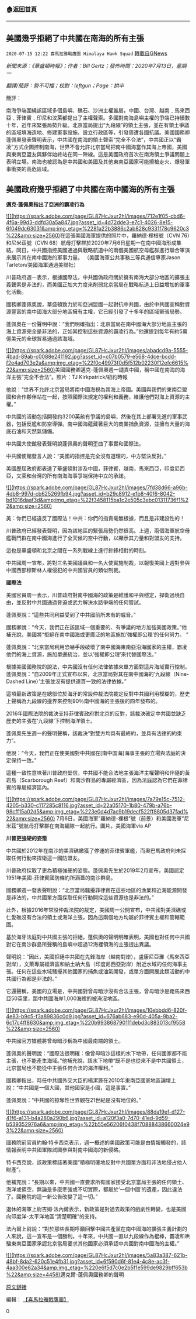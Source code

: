 ###  [:house:返回首頁](https://github.com/ourhimalayas/txt)
---

## 美國幾乎拒絕了中共國在南海的所有主張
`2020-07-15 12:22 喜馬拉雅戰鷹團 Himalaya Hawk Squad` [轉載自GNews](https://gnews.org/zh-hant/266003/)

*新聞來源：《華盛頓時報》；作者：Bill Gertz；發佈時間：2020年7月13日，星期一*

*翻譯/簡評：勢不可擋；校對：leftgun；Page：拱卒*

簡評：

南海爭端圍繞該區域多個島嶼、礁石、沙洲主權誰屬，中國、台灣、越南﹑馬來西亞﹑菲律賓﹑印尼和汶萊都提出了主權聲索。多國對南海島嶼主權的爭端已持續數十年，近年來緊張局勢升級。北京當局提出“九段線”的領土主張，並在有領土爭議的區域填海造地、修建軍事設施、設立行政區等，引發周遭各國抗議。美國國務卿蓬佩奧發表聲明表示，中共國在南海的領土聲索“完全不合法”，中共國正以“霸凌”方式企圖控制南海，世界不會允許北京當局把南中國海當作其海上帝國，美國與東南亞盟友與夥伴始終站在同一陣線。這是美國政府首次在南海領土爭議問題上表明立場。南海也被認為是中共國和美國及其他東南亞國家可能擦槍走火、爆發軍事衝突的高危區域。

##  **美國政府幾乎拒絕了中共國在南中國海的所有主張** 

**邁克·蓬佩奧指出了亞洲的霸凌行為**

[!\[\](https://spark.adobe.com/page/GL87HcJxur2hI/images/712e1f05-cbd6-4f6a-99d3-ddfd30a5a847.jpg?asset_id=4d72dde3-e7c1-4026-8e15-6f049dc63031&amp;img_etag=%2281a22b3886c2ab828c9331f78c9620c3%22&amp;size=2560)](https://spark.adobe.com/page/GL87HcJxur2hI/images/712e1f05-cbd6-4f6a-99d3-ddfd30a5a847.jpg?asset_id=4d72dde3-e7c1-4026-8e15-6f049dc63031&amp;img_etag=%2281a22b3886c2ab828c9331f78c9620c3%22&amp;size=1024)在這張美國海軍提供的照片中，羅納德·裡根號（CVN 76）和尼米茲號（CVN 68）航母打擊群於2020年7月6日星期一在南中國海形成集結。同日，中共國指控美國通過與戰略航道中的兩個美國航空母艦群進行聯合軍演來展示其在南中國海的軍事力量。 （美國海軍公共事務三等兵通信專家Jason Tarleton/美國海軍通過美聯社）

川普政府週一表示，根據國際法，中共國偽政府關於擁有南海大部分地區的擴張主義聲索是非法的，而美國正加大力度來削弱北京當局在戰略航道上日益增加的軍事化活動。

國務卿蓬佩奧說，華盛頓致力於和亞洲盟國一起對抗中共國，由於中共國宣稱對資源豐富的南中國海大部分地區擁有主權，它已經引發了十多年的區域緊張局勢。

蓬佩奧在一份聲明中說：“我們明確指出：北京當局在南中國海大部分地區主張的海上資源完全是非法的，正如其控制這些資源的霸凌行為。”他還提到每年有約5萬億美元的全球貿易通過該海域。

[!\[\](https://spark.adobe.com/page/GL87HcJxur2hI/images/abadcd9a-5555-4bad-89ab-c0088e241192.jpg?asset_id=c07b0579-e568-4dce-bcdd-f2e4ad703e2a&amp;img_etag=%22f0c49973f0d5f512b02230f12efc6615%22&amp;size=2560)](https://spark.adobe.com/page/GL87HcJxur2hI/images/abadcd9a-5555-4bad-89ab-c0088e241192.jpg?asset_id=c07b0579-e568-4dce-bcdd-f2e4ad703e2a&amp;img_etag=%22f0c49973f0d5f512b02230f12efc6615%22&amp;size=1024)美國國務卿邁克-蓬佩奧週一譴責中國，稱中國在南海的海洋主張”完全不合法”。照片：TJ Kirkpatrick/紐約時報

他說：“世界不允許北京當局將南中國海視為其海上帝國。美國與我們的東南亞盟國和合作夥伴站在一起，按照國際法規定的權利和義務，維護他們對海上資源的主權。”

中共國的活動包括開發約3200英畝有爭議的島嶼，然後在其上部署先進的軍事武器，包括反艦和防空導彈。南中國海蘊藏著巨大的商業捕魚資源，並擁有大量的海底石油和天然氣儲備。

中共國大使館發表聲明說蓬佩奧的聲明歪曲了事實和國際法。

中共國使館發言人說：“美國的指控是完全沒有道理的，中方堅決反對。”

美國歷屆政府都表達了華盛頓對涉及中國，菲律賓，越南，馬來西亞，印度尼西亞，文萊和台灣的所有南海海事爭端保持中立的承諾。

[!\[\](https://spark.adobe.com/page/GL87HcJxur2hI/images/7fd38d66-a96b-4db8-997d-cb625269fb94.jpg?asset_id=b29c8912-e1b8-40f6-8042-bd1016daaf3d&amp;img_etag=%22f3458115ba1c2e505c3ebc01311736f1%22&amp;size=2560)](https://spark.adobe.com/page/GL87HcJxur2hI/images/7fd38d66-a96b-4db8-997d-cb625269fb94.jpg?asset_id=b29c8912-e1b8-40f6-8042-bd1016daaf3d&amp;img_etag=%22f3458115ba1c2e505c3ebc01311736f1%22&amp;size=1024)

美：你們已經違反了國際法！中共：你們的指責毫無根據，而且是非建設性的！

川普政府已經發表聲明，因為該地區的緊張局勢仍然很高。上週，兩個海軍航空母艦戰鬥群在南中國海進行了全天候的空中行動，以顯示其力量和對盟友的支持。

這也是華盛頓和北京之間在一系列戰線上進行針鋒相對的時刻。

中共國周一宣布，將對三名美國議員和一名大使實施制裁，以報復美國上週對參與中國西部穆斯林人權侵犯的中共國官員的類似制裁。

**國際法**

美國官員周一表示，川普政府對南中國海的政策是維護和平與穩定，捍衛過境自由，並反對中共國通過脅迫或武力解決水路爭端的任何嘗試。

蓬佩奧說：“這些共同利益受到了中共國前所未有的威脅。”

國務卿說：“今天，我們正在該區域一個重要的、有爭議的地方加強美國政策。”他補充說，美國將“拒絕在南中國海或更廣泛的地區施加’強權即公理’的任何努力。 ”

蓬佩奧說：“北京當局利用恐嚇手段破壞了南中國海東南亞沿海國家的主權，霸凌他們的海上資源，施加單邊統治，並以’強權即公理’來代替國際法。”

根據美國國務院的說法，中共國沒有任何法律依據來單方面對這片海域實行控制。蓬佩奧說：“自2009年正式宣布以來，北京當局對其在南中國海的’九段線（Nine-Dashed Line）’主張並沒有提供連貫一致的法律依據。”

這項最新政策是在總部位於海牙的常設仲裁法院裁定反對中共國利用模糊的，歷史上聲稱為九段線的邊界來控制90％南中國海的主張後的四年發布的。

2016年國際法院的裁決支持菲律賓政府對北京的反對，該裁決確定中共國並缺乏歷史的主張在’九段線’下控制海洋領土。

蓬佩奧先生週一的聲明聲稱，該裁決“對雙方均具有最終約，並具有法律的約束力”。

他說：“今天，我們正在使美國對中共國在[南中国海]海事主張的立場與法庭的決定保持一致。”

這種一致性意味著川普政府堅信，中共國不能合法地主張海洋主權聲明和伴隨的黃岩島（Scarborough Reef）和南沙群島的專屬經濟區，因為法庭認為它們在菲律賓的專屬經濟區內。

[!\[\](https://spark.adobe.com/page/GL87HcJxur2hI/images/7a79e15c-7512-4205-b330-c117285c8116.jpg?asset_id=22a05170-1b80-479b-a76b-98cff15a02d5&amp;img_etag=%223e0d4d7ac9b19decf522ff8805d37fad%22&amp;size=2560)](https://spark.adobe.com/page/GL87HcJxur2hI/images/7a79e15c-7512-4205-b330-c117285c8116.jpg?asset_id=22a05170-1b80-479b-a76b-98cff15a02d5&amp;img_etag=%223e0d4d7ac9b19decf522ff8805d37fad%22&amp;size=1024) 7月6日，美國海軍”羅納德-裡根”號（前景）和美國海軍”尼米茲”號航母打擊群在南海編隊一起航行。圖片。美國海軍via AP

**川普更強硬的姿態**

中共國於2012年在南沙的美濟礁繳獲了停運的菲律賓軍艦，而奧巴馬政府則未採取任何行動來捍衛這一國防盟友。

川普政府採取了更為積極強硬的姿態。蓬佩奧先生於2019年2月宣布，美國認定1951年美國-菲律賓國防條約所涵蓋的南沙群島。

國務卿週一發表聲明說：“北京當局騷擾菲律賓在這些地區的漁業和近海能源開發是非法的，中共國單方面採取任何行動開採這些資源也是非法的。”

此外，根據2016年常設仲裁法院的裁定，美國周一公開宣布，中共國對美濟礁或仁愛礁沒有合法的領土或海洋主張，因為這兩個地方均屬於菲律賓主權和管轄範圍。

基於海牙法庭對中共國主張的拒絕，蓬佩奧的聲明明確表明，美國也對任何中共國對它在南沙群島所聲稱的島嶼中超過12海裡領海的主張提出異議。

聲明說：“因此，美國拒絕中共國在先鋒海岸（越南對岸），盧康尼亞灘（馬來西亞對岸），文萊專屬經濟區和納土納大島（印度尼西亞對岸）附近水域的任何海事主張。任何在這些水域騷擾其他國家的捕魚或油氣開發，或單方面開展此類活動的中共國行為都是非法的。”

它還聲稱，美國的立場是，中共國對曾母暗沙沒有合法主張，曾母暗沙是距馬來西亞50英里，距中共國海岸1,000海裡的被淹沒地區。

[!\[\](https://spark.adobe.com/page/GL87HcJxur2hI/images/10ebbdd6-820f-4e83-b9c5-f3a89836c0d9.jpg?asset_id=676ab683-e90d-405a-9ba2-6c17c4ff8630&amp;img_etag=%220b993868790111debd3c883013cf9558%22&amp;size=2560)](https://spark.adobe.com/page/GL87HcJxur2hI/images/10ebbdd6-820f-4e83-b9c5-f3a89836c0d9.jpg?asset_id=676ab683-e90d-405a-9ba2-6c17c4ff8630&amp;img_etag=%220b993868790111debd3c883013cf9558%22&amp;size=1024)

中共國官方媒體將曾母暗沙稱為中國最南端的領土。

蓬佩奧的聲明說：“國際法很明確：像曾母暗沙這樣的水下地帶，任何國家都不能主張，也不能產生海域。”他補充說，該水下地帶“既不是也從來不是中共國領土，北京當局也不能從中主張任何合法的海洋權利。”

國務卿指出，時任中共國外交大臣的楊潔篪在2010年東南亞國家地區論壇上說：“中共國是一個大國，其他國家是小國，這是事實。”

蓬佩奧說：“中共國的掠奪性世界觀在21世紀是沒有地位的。”

[!\[\](https://spark.adobe.com/page/GL87HcJxur2hI/images/88da19ef-d127-41f6-a131-b4a280a290b6.jpg?asset_id=a120f3a0-7d70-41ed-9d59-b539352976a6&amp;img_etag=%22b55e56206f0438f70888438660024e93%22&amp;size=2560)](https://spark.adobe.com/page/GL87HcJxur2hI/images/88da19ef-d127-41f6-a131-b4a280a290b6.jpg?asset_id=a120f3a0-7d70-41ed-9d59-b539352976a6&amp;img_etag=%22b55e56206f0438f70888438660024e93%22&amp;size=1024)

國務院前官員約翰·特卡西克表示，週一概述的美國政策可能是由情報觸發的，該情報表明中共國軍隊試圖參與對南中國海的新侵略。

特卡西克說，該政策標誌著美國“積極明確地反對中共國單方面和非法地侵占他人財產”。

他補充說：“長期以來，中共國一直要求所有國家接受北京當局主張的任何領土、海洋或領空，無論是多麼牽強或不切實際，都屬於’一個中國’的遺產，因此違法了。國務院的這一新公告改變了這一切。”

退休的海軍上尉吉姆·法內爾表示，新政策是對過去政策的戲劇性轉變，也是美國向印度洋-太平洋地區“清楚明確”的支持。

法內爾上尉說：“對於那些長期呼籲回擊中國共產黨在南中國海的擴張主義計劃的人來說，這一宣布是一個勝利。十年來，中共國一直以九段線作為棍棒，霸凌和哄騙東南亞國家承認北京當局要求其他國家必須承認中共國對南中國海的主權。”

[!\[\](https://spark.adobe.com/page/GL87HcJxur2hI/images/5a83a387-621b-48bf-8da2-620c51e4fb31.jpg?asset_id=6f590d6f-81e4-4c8e-ac3f-4aa300e62a34&amp;img_etag=%220e6f5d7c0e2b5f1e599de9829bff653b%22&amp;size=4458)](https://spark.adobe.com/page/GL87HcJxur2hI/images/5a83a387-621b-48bf-8da2-620c51e4fb31.jpg?asset_id=6f590d6f-81e4-4c8e-ac3f-4aa300e62a34&amp;img_etag=%220e6f5d7c0e2b5f1e599de9829bff653b%22&amp;size=1024)邁克爾-蓬佩奧國務卿的聲明

[原文鏈接](https://www.washingtontimes.com/news/2020/jul/13/us-rejects-nearly-all-beijings-south-china-sea-cla/)

編輯： [【喜馬拉雅戰鷹團】](https://spark.adobe.com/page/GL87HcJxur2hI/)

0
